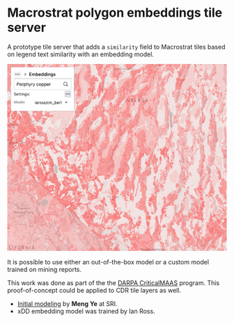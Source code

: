 # Macrostrat polygon embeddings tile server

A prototype tile server that adds a `similarity` field to Macrostrat tiles based on legend text similarity
with an embedding model.

![Embedding tiler](images/embedding-tiler.png)

It is possible to use either an out-of-the-box model or a custom model trained on mining reports.

This work was done as part of the the [DARPA CriticalMAAS](https://github.com/DARPA-CRITICALMAAS/) program. This
proof-of-concept
could be applied to CDR tile layers as well.

- [Initial modeling](https://github.com/DARPA-CRITICALMAAS/sri-ta2-mappable-criteria/blob/main/polygon_ranking/notebooks/macrostrat.ipynb)
  by **Meng Ye** at SRI.
- xDD embedding model was trained by Ian Ross.



